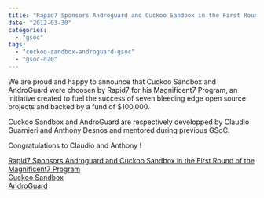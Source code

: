```yaml
---
title: "Rapid7 Sponsors Androguard and Cuckoo Sandbox in the First Round of the Magnificent7 Program"
date: "2012-03-30"
categories: 
  - "gsoc"
tags: 
  - "cuckoo-sandbox-androguard-gsoc"
  - "gsoc-d20"
---
```


We are proud and happy to announce that Cuckoo Sandbox and AndroGuard were choosen by Rapid7 for his Magnificent7 Program, an initiative created to fuel the success of seven bleeding edge open source projects and backed by a fund of $100,000. 
  
Cuckoo Sandbox and AndroGuard are respectively developped by Claudio Guarnieri and Anthony Desnos and mentored during previous GSoC.  
  
Congratulations to Claudio and Anthony !  
  
[Rapid7 Sponsors Androguard and Cuckoo Sandbox in the First Round of the Magnificent7 Program](http://www.rapid7.com/news-events/press-releases/2012/2012-magnificent7-program.jsp)  
[Cuckoo Sandbox](http://cuckoobox.org/)  
[AndroGuard](http://code.google.com/p/androguard/)
